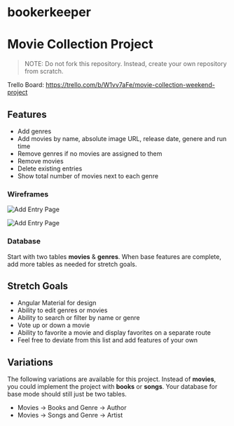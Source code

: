 # bookerkeeper

# Movie Collection Project

> NOTE: Do not fork this repository. Instead, create your own repository from scratch.

Trello Board: https://trello.com/b/W1vv7aFe/movie-collection-weekend-project

## Features

- Add genres
- Add movies by name, absolute image URL, release date, genere and run time
- Remove genres if no movies are assigned to them
- Remove movies
- Delete existing entries
- Show total number of movies next to each genre

### Wireframes

![Add Entry Page](page-one.png)

![Add Entry Page](page-two.png)

### Database

Start with two tables **movies** & **genres**. When base features are complete, add more tables as needed for stretch goals.

## Stretch Goals

- Angular Material for design
- Ability to edit genres or movies
- Ability to search or filter by name or genre
- Vote up or down a movie
- Ability to favorite a movie and display favorites on a separate route
- Feel free to deviate from this list and add features of your own

## Variations

The following variations are available for this project. Instead of **movies**, you could implement the project with **books** or **songs**. Your database for base mode should still just be two tables.

- Movies -> Books and Genre -> Author
- Movies -> Songs and Genre -> Artist
